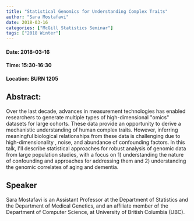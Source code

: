 ```yaml
---
title: "Statistical Genomics for Understanding Complex Traits"
author: "Sara Mostafavi"
date: 2018-03-16
categories: ["McGill Statistics Seminar"]
tags: ["2018 Winter"]
---
```


#### Date: 2018-03-16
#### Time: 15:30-16:30
#### Location: BURN 1205

## Abstract:

	
Over the last decade, advances in measurement technologies has enabled researchers to generate multiple types of high-dimensional "omics" datasets for large cohorts. These data provide an opportunity to derive a mechanistic understanding of human complex traits. However, inferring meaningful biological relationships from these data is challenging due to high-dimensionality , noise, and abundance of confounding factors. In this talk, I'll describe statistical approaches for robust analysis of genomic data from large population studies, with a focus on 1) understanding the nature of confounding and approaches for addressing them and 2) understanding the genomic correlates of aging and dementia.  




## Speaker

Sara Mostafavi is an Assistant Professor at the Department of Statistics and the Department of Medical Genetics, and an affiliate member of the Department of Computer Science, at University of British Columbia (UBC).
